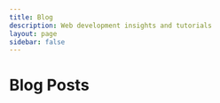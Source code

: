 ```yaml
---
title: Blog
description: Web development insights and tutorials
layout: page
sidebar: false
---
```


# Blog Posts

<script setup>
import { ref } from 'vue'

const posts = ref([
  {
    title: 'Getting Started with Web Development',
    date: '2024-03-15',
    excerpt: 'Learn the essential steps to begin your web development journey.',
    link: '/blog/getting-started-with-web-development',
    tags: ['beginners', 'web development']
  },
  {
    title: 'Why Vue.js for Beginners',
    date: '2024-03-10',
    excerpt: 'Discover why Vue.js is an excellent choice for beginning developers.',
    link: '/blog/why-vuejs-for-beginners',
    tags: ['vue', 'javascript']
  },
  {
    title: 'Building Responsive Websites',
    date: '2024-03-05',
    excerpt: 'Tips and techniques for creating responsive web designs.',
    link: '/blog/building-responsive-websites',
    tags: ['css', 'responsive design']
  },
  {
    title: 'Transitioning to Tech',
    date: '2024-02-28',
    excerpt: 'A guide for career changers moving into tech.',
    link: '/blog/transitioning-to-tech',
    tags: ['career', 'learning']
  }
])

const selectedTag = ref('')

const filteredPosts = computed(() => 
  selectedTag.value 
    ? posts.value.filter(post => post.tags.includes(selectedTag.value))
    : posts.value
)

const allTags = computed(() => 
  [...new Set(posts.value.flatMap(post => post.tags))]
)
</script>

<template>
  <div class="blog-container">
    <div class="tags-filter">
      <button 
        :class="{ active: selectedTag === '' }"
        @click="selectedTag = ''"
      >
        All
      </button>
      <button 
        v-for="tag in allTags"
        :class="{ active: selectedTag === tag }"
        @click="selectedTag = tag"
      >
        {{ tag }}
      </button>
    </div>

    <div class="blog-grid">
      <article v-for="post in filteredPosts" class="blog-card">
        <h2>
          <a :href="post.link">{{ post.title }}</a>
        </h2>
        <div class="post-meta">
          {{ new Date(post.date).toLocaleDateString() }}
        </div>
        <p>{{ post.excerpt }}</p>
        <div class="post-tags">
          <span v-for="tag in post.tags" class="tag">{{ tag }}</span>
        </div>
      </article>
    </div>

  </div>
</template>

<style scoped>
.blog-container {
  max-width: 1200px;
  margin: 0 auto;
}

.tags-filter {
  margin: 2rem 0;
  display: flex;
  gap: 0.5rem;
  flex-wrap: wrap;
}

.tags-filter button {
  padding: 0.5rem 1rem;
  border-radius: 20px;
  border: 1px solid var(--vp-c-brand);
  background: transparent;
  cursor: pointer;
}

.tags-filter button.active {
  background: var(--vp-c-brand);
  color: white;
}

.blog-grid {
  display: grid;
  gap: 2rem;
}

.blog-card {
  padding: 1.5rem;
  border-radius: 8px;
  background-color: var(--vp-c-bg-soft);
}

.post-meta {
  color: var(--vp-c-text-2);
  font-size: 0.9rem;
  margin: 0.5rem 0;
}

.post-tags {
  margin-top: 1rem;
  display: flex;
  gap: 0.5rem;
}

.tag {
  padding: 0.2rem 0.8rem;
  border-radius: 15px;
  background-color: var(--vp-c-brand-soft);
  font-size: 0.8rem;
}
</style>
